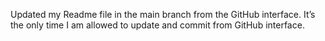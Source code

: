 Updated my Readme file in the main branch from the GitHub interface.
It’s the only time I am allowed to update and commit from GitHub interface.
